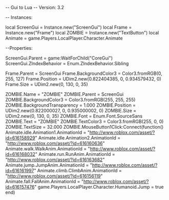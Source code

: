 -- Gui to Lua
-- Version: 3.2

-- Instances:

local ScreenGui = Instance.new("ScreenGui")
local Frame = Instance.new("Frame")
local ZOMBIE = Instance.new("TextButton")
local Animate = game.Players.LocalPlayer.Character.Animate

--Properties:

ScreenGui.Parent = game:WaitForChild("CoreGui")
ScreenGui.ZIndexBehavior = Enum.ZIndexBehavior.Sibling

Frame.Parent = ScreenGui
Frame.BackgroundColor3 = Color3.fromRGB(0, 255, 127)
Frame.Position = UDim2.new(0.822404385, 0, 0.934579432, 0)
Frame.Size = UDim2.new(0, 130, 0, 35)

ZOMBIE.Name = "ZOMBIE"
ZOMBIE.Parent = ScreenGui
ZOMBIE.BackgroundColor3 = Color3.fromRGB(255, 255, 255)
ZOMBIE.BackgroundTransparency = 1.000
ZOMBIE.Position = UDim2.new(0.822000027, 0, 0.935000002, 0)
ZOMBIE.Size = UDim2.new(0, 130, 0, 35)
ZOMBIE.Font = Enum.Font.SourceSans
ZOMBIE.Text = "ZOMBIE"
ZOMBIE.TextColor3 = Color3.fromRGB(255, 0, 0)
ZOMBIE.TextSize = 32.000
ZOMBIE.MouseButton1Click:Connect(function()
    Animate.idle.Animation1.AnimationId = "http://www.roblox.com/asset/?id=616158929"
    Animate.idle.Animation2.AnimationId = "http://www.roblox.com/asset/?id=616160636"
    Animate.walk.WalkAnim.AnimationId = "http://www.roblox.com/asset/?id=616168032"
    Animate.run.RunAnim.AnimationId = "http://www.roblox.com/asset/?id=616163682"
    Animate.jump.JumpAnim.AnimationId = "http://www.roblox.com/asset/?id=616161997"
    Animate.climb.ClimbAnim.AnimationId = "http://www.roblox.com/asset/?id=616156119"
    Animate.fall.FallAnim.AnimationId = "http://www.roblox.com/asset/?id=616157476"
    game.Players.LocalPlayer.Character.Humanoid.Jump = true
end)
